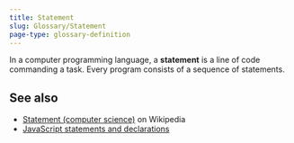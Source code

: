 ```yaml
---
title: Statement
slug: Glossary/Statement
page-type: glossary-definition
---
```


In a computer programming language, a **statement** is a line of code commanding a task. Every program consists of a sequence of statements.

## See also

- [Statement (computer science)](<https://en.wikipedia.org/wiki/Statement_(computer_science)>) on Wikipedia
- [JavaScript statements and declarations](/en-US/docs/Web/JavaScript/Reference/Statements)
